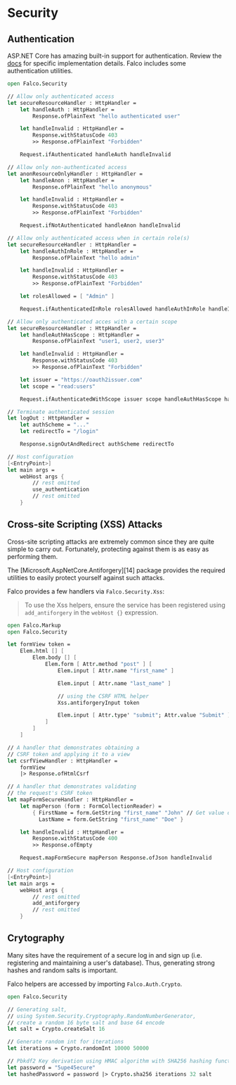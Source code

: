 # Security

## Authentication

ASP.NET Core has amazing built-in support for authentication. Review the [docs](https://docs.microsoft.com/en-us/aspnet/core/security/authentication) for specific implementation details. Falco includes some authentication utilities.


```fsharp
open Falco.Security

// Allow only authenticated access
let secureResourceHandler : HttpHandler =
    let handleAuth : HttpHandler =
        Response.ofPlainText "hello authenticated user"

    let handleInvalid : HttpHandler =
        Response.withStatusCode 403
        >> Response.ofPlainText "Forbidden"

    Request.ifAuthenticated handleAuth handleInvalid

// Allow only non-authenticated access
let anonResourceOnlyHandler : HttpHandler =
    let handleAnon : HttpHandler =
        Response.ofPlainText "hello anonymous"

    let handleInvalid : HttpHandler =
        Response.withStatusCode 403
        >> Response.ofPlainText "Forbidden"

    Request.ifNotAuthenticated handleAnon handleInvalid

// Allow only authenticated access when in certain role(s)
let secureResourceHandler : HttpHandler =
    let handleAuthInRole : HttpHandler =
        Response.ofPlainText "hello admin"

    let handleInvalid : HttpHandler =
        Response.withStatusCode 403
        >> Response.ofPlainText "Forbidden"

    let rolesAllowed = [ "Admin" ]

    Request.ifAuthenticatedInRole rolesAllowed handleAuthInRole handleInvalid

// Allow only authenticated acces with a certain scope
let secureResourceHandler : HttpHandler =
    let handleAuthHasScope : HttpHandler =
        Response.ofPlainText "user1, user2, user3"

    let handleInvalid : HttpHandler =
        Response.withStatusCode 403
        >> Response.ofPlainText "Forbidden"

    let issuer = "https://oauth2issuer.com"
    let scope = "read:users"

    Request.ifAuthenticatedWithScope issuer scope handleAuthHasScope handleInvalid

// Terminate authenticated session
let logOut : HttpHandler =
    let authScheme = "..."
    let redirectTo = "/login"

    Response.signOutAndRedirect authScheme redirectTo

// Host configuration
[<EntryPoint>]
let main args =
    webHost args {
        // rest omitted
        use_authentication
        // rest omitted
    }
```

## Cross-site Scripting (XSS) Attacks

Cross-site scripting attacks are extremely common since they are quite simple to carry out. Fortunately, protecting against them is as easy as performing them.

The [Microsoft.AspNetCore.Antiforgery][14] package provides the required utilities to easily protect yourself against such attacks.

Falco provides a few handlers via `Falco.Security.Xss`:

> To use the Xss helpers, ensure the service has been registered using `add_antiforgery` in the `webHost {}` expression.

```fsharp
open Falco.Markup
open Falco.Security

let formView token =
    Elem.html [] [
        Elem.body [] [
            Elem.form [ Attr.method "post" ] [
                Elem.input [ Attr.name "first_name" ]

                Elem.input [ Attr.name "last_name" ]

                // using the CSRF HTML helper
                Xss.antiforgeryInput token

                Elem.input [ Attr.type' "submit"; Attr.value "Submit" ]
            ]
        ]
    ]

// A handler that demonstrates obtaining a
// CSRF token and applying it to a view
let csrfViewHandler : HttpHandler =
    formView
    |> Response.ofHtmlCsrf

// A handler that demonstrates validating
// the request's CSRF token
let mapFormSecureHandler : HttpHandler =
    let mapPerson (form : FormCollectionReader) =
        { FirstName = form.GetString "first_name" "John" // Get value or return default value
          LastName = form.GetString "first_name" "Doe" }

    let handleInvalid : HttpHandler =
        Response.withStatusCode 400
        >> Response.ofEmpty

    Request.mapFormSecure mapPerson Response.ofJson handleInvalid

// Host configuration
[<EntryPoint>]
let main args =
    webHost args {
        // rest omitted
        add_antiforgery
        // rest omitted
    }
```

## Crytography

Many sites have the requirement of a secure log in and sign up (i.e. registering and maintaining a user's database). Thus, generating strong hashes and random salts is important.

Falco helpers are accessed by importing `Falco.Auth.Crypto`.

```fsharp
open Falco.Security

// Generating salt,
// using System.Security.Cryptography.RandomNumberGenerator,
// create a random 16 byte salt and base 64 encode
let salt = Crypto.createSalt 16

// Generate random int for iterations
let iterations = Crypto.randomInt 10000 50000

// Pbkdf2 Key derivation using HMAC algorithm with SHA256 hashing function
let password = "5upe45ecure"
let hashedPassword = password |> Crypto.sha256 iterations 32 salt
```